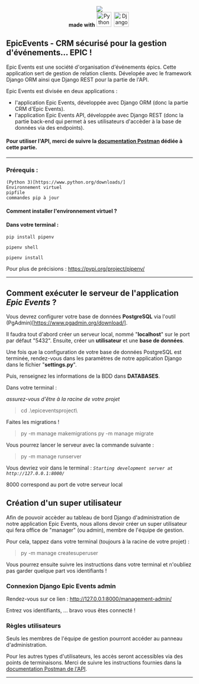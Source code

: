 <div align="center">
    <img src="https://user.oc-static.com/upload/2020/09/22/16007804386673_P10.png">
</div>
<div id="snippets" align="center">
<span><strong>made with</strong></span>
  <img src="https://cdn.jsdelivr.net/gh/devicons/devicon/icons/python/python-original.svg" title="Python" alt="Python" width="40" height="40"/>&nbsp;
  <img src="https://cdn.jsdelivr.net/gh/devicons/devicon/icons/django/django-plain-wordmark.svg" title="Django" alt="Django" width="40" height="40"/>&nbsp;
</div>

EpicEvents - CRM sécurisé pour la gestion d'événements... EPIC !
---

Epic Events est une société d'organisation d'événements épics. Cette application sert de gestion de relation clients.
Dévelopée avec le framework Django ORM ainsi que Django REST pour la partie de l'API.

Epic Events est divisée en deux applications :

- l'application Epic Events, développée avec Django ORM (donc la partie CRM d'Epic Events).
- l'application Epic Events API, développée avec Django REST (donc la partie back-end qui permet à ses utilisateurs d'accèder à la base de données via des endpoints).


#### Pour utiliser l'API, merci de suivre la [documentation Postman](https://documenter.getpostman.com/view/19936781/2s8Z6u5FHS) dédiée à cette partie.

---

### Prérequis :

    (Python 3)[https://www.python.org/downloads/]
    Environnement virtuel
    pipfile
    commandes pip à jour

#### Comment installer l'environnement virtuel ?

#### Dans votre terminal :

    pip install pipenv

    pipenv shell

    pipenv install

Pour plus de précisions : https://pypi.org/project/pipenv/

---

## Comment exécuter le serveur de l'application *Epic Events* ?

Vous devrez configurer votre base de données **PostgreSQL** via l'outil (PgAdmin)[https://www.pgadmin.org/download/].

Il faudra tout d'abord créer un serveur local, nommé "**localhost**" sur le port par défaut "5432". Ensuite, créer un **utilisateur** et une **base de données**. 

Une fois que la configuration de votre base de données PostgreSQL est terminée, rendez-vous dans les paramètres de notre application Django dans le fichier "**settings.py**".

Puis, renseignez les informations de la BDD dans **DATABASES**.


Dans votre terminal :

_assurez-vous d'être à la racine de votre projet_

> cd .\epiceventsproject\

Faites les migrations !

> py -m manage makemigrations
> py -m manage migrate

Vous pourrez lancer le serveur avec la commande suivante :

> py -m manage runserver

Vous devriez voir dans le terminal : _`Starting development server at http://127.0.0.1:8000/`_

8000 correspond au port de votre serveur local

## Création d'un super utilisateur

Afin de pouvoir accèder au tableau de bord Django d'administration de notre application Epic Events,
nous allons devoir créer un super utilisateur qui fera office de "manager" (ou admin), membre de l'équipe de gestion.

Pour cela, tappez dans votre terminal (toujours à la racine de votre projet) :

> py -m manage createsuperuser

Vous pourrez ensuite suivre les instructions dans votre terminal et n'oubliez pas garder quelque part vos identifiants !

### Connexion Django Epic Events admin

Rendez-vous sur ce lien : http://127.0.0.1:8000/management-admin/

Entrez vos identifiants, ... bravo vous êtes connecté !

### Règles utilisateurs

Seuls les membres de l'équipe de gestion pourront accéder au panneau d'administration.

Pour les autres types d'utilisateurs, les accès seront accessibles via des points de terminaisons.
Merci de suivre les instructions fournies dans la [documentation Postman de l'API](https://documenter.getpostman.com/view/19936781/2s8Z6u5FHS).

---
